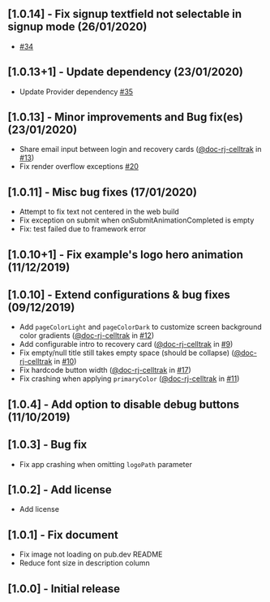 ## [1.0.14] - Fix signup textfield not selectable in signup mode (26/01/2020)
* [#34](https://github.com/NearHuscarl/flutter_login/issues/34)

## [1.0.13+1] - Update dependency (23/01/2020)
* Update Provider dependency [#35](https://github.com/NearHuscarl/flutter_login/issues/35)

## [1.0.13] - Minor improvements and Bug fix(es) (23/01/2020)
* Share email input between login and recovery cards ([@doc-rj-celltrak](https://github.com/doc-rj-celltrak) in [#13](https://github.com/NearHuscarl/flutter_login/pull/13))
* Fix render overflow exceptions [#20](https://github.com/NearHuscarl/flutter_login/issues/20)

## [1.0.11] - Misc bug fixes (17/01/2020)
- Attempt to fix text not centered in the web build
- Fix exception on submit when onSubmitAnimationCompleted is empty
- Fix: test failed due to framework error

## [1.0.10+1] - Fix example's logo hero animation (11/12/2019)

## [1.0.10] - Extend configurations & bug fixes (09/12/2019)
* Add `pageColorLight` and `pageColorDark` to customize screen background color gradients ([@doc-rj-celltrak](https://github.com/doc-rj-celltrak) in [#12](https://github.com/NearHuscarl/flutter_login/pull/12))
* Add configurable intro to recovery card ([@doc-rj-celltrak](https://github.com/doc-rj-celltrak) in [#9](https://github.com/NearHuscarl/flutter_login/pull/9))
* Fix empty/null title still takes empty space (should be collapse) ([@doc-rj-celltrak](https://github.com/doc-rj-celltrak) in [#10](https://github.com/NearHuscarl/flutter_login/pull/10))
* Fix hardcode button width ([@doc-rj-celltrak](https://github.com/doc-rj-celltrak) in [#17](https://github.com/NearHuscarl/flutter_login/pull/17))
* Fix crashing when applying `primaryColor` ([@doc-rj-celltrak](https://github.com/doc-rj-celltrak) in [#11](https://github.com/NearHuscarl/flutter_login/pull/11))

## [1.0.4] - Add option to disable debug buttons (11/10/2019)

## [1.0.3] - Bug fix
* Fix app crashing when omitting `logoPath` parameter

## [1.0.2] - Add license
* Add license

## [1.0.1] - Fix document
* Fix image not loading on pub.dev README
* Reduce font size in description column

## [1.0.0] - Initial release